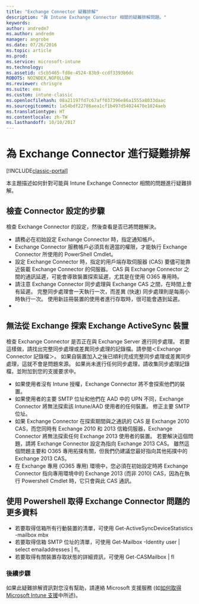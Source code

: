 ```yaml
---
title: "Exchange Connector 疑難排解"
description: "與 Intune Exchange Connector 相關的疑難排解問題。"
keywords: 
author: andredm7
ms.author: andredm
manager: angrobe
ms.date: 07/26/2016
ms.topic: article
ms.prod: 
ms.service: microsoft-intune
ms.technology: 
ms.assetid: c5cb5465-fd8e-4524-83b9-ccdf3393b6dc
ROBOTS: NOINDEX,NOFOLLOW
ms.reviewer: chrisgre
ms.suite: ems
ms.custom: intune-classic
ms.openlocfilehash: 08a21197fd7c67aff037396e86a1555a8033daac
ms.sourcegitcommit: 1a54bdf22786aea1cf1b497d54024470e1024aeb
ms.translationtype: HT
ms.contentlocale: zh-TW
ms.lasthandoff: 10/10/2017
---
```

# <a name="troubleshoot-the-exchange-connector"></a>為 Exchange Connector 進行疑難排解

[!INCLUDE[classic-portal](../includes/classic-portal.md)]

本主題描述如何針對可能與 Intune Exchange Connector 相關的問題進行疑難排解。

## <a name="steps-for-checking-the-connector-configuration"></a>檢查 Connector 設定的步驟 

檢查 Exchange Connector 的設定，然後查看是否已將問題解決。

- 請務必在初始設定 Exchange Connector 時，指定通知帳戶。
- Exchange Connector 服務帳戶必須具有適當的權限，才能執行 Exchange Connector 所使用的 PowerShell Cmdlet。
- 設定 Exchange Connector 時，指定的用戶端存取伺服器 (CAS) 要儘可能靠近裝載 Exchange Connector 的伺服器。 CAS 與 Exchange Connector 之間的通訊延遲，可能會導致裝置探索延遲，尤其是在使用 O365 專用時。
- 請注意 Exchange Connector 同步處理與 Exchange CAS 之間，在時間上會有延遲。 完整同步處理會一天執行一次，而差異 (快速) 同步處理則是每兩小時執行一次。 使用新註冊裝置的使用者進行存取時，很可能會遇到延遲。
- 
## <a name="exchange-activesync-device-not-discovered-from-exchange"></a>無法從 Exchange 探索 Exchange ActiveSync 裝置
檢查 Exchange Connector 是否正在與 Exchange Server 進行同步處理。 若要這樣做，請找出完整同步處理或差異同步處理的記錄檔。請參閱＜Exchange Connector 記錄檔＞。 如果自裝置加入之後已順利完成完整同步處理或差異同步處理，這就不會是問題來源。 如果尚未進行任何同步處理，請收集同步處理記錄檔，並附加到您的支援要求中。

- 如果使用者沒有 Intune 授權，Exchange Connector 將不會探索他們的裝置。
- 如果使用者的主要 SMTP 位址和他們在 AAD 中的 UPN 不同，Exchange Connector 將無法探索該 Intune/AAD 使用者的任何裝置。 修正主要 SMTP 位址。
- 如果 Exchange Connector 在探索期間與之通訊的 CAS 是 Exchange 2010 CAS，而您同時有 Exchange 2010 和 2013 信箱伺服器，Exchange Connector 將無法探索任何 Exchange 2013 使用者的裝置。 若要解決這個問題，請將 Exchange Connector 設定為指向 Exchange 2013 CAS。  雖然這個問題主要和 O365 專用拓撲有關，但我們仍建議您最好指向其他拓撲中的 Exchange 2013 CAS。
- 在 Exchange 專用 (O365 專用) 環境中，您必須在初始設定時將 Exchange Connector 指向專用環境中的 Exchange 2013 (而非 2010) CAS，因為在執行 Powershell Cmdlet 時，它只會與此 CAS 通訊。


## <a name="using-powershell-to-get-more-data-on-exchange-connector-issues"></a>使用 Powershell 取得 Exchange Connector 問題的更多資料
- 若要取得信箱所有行動裝置的清單，可使用 Get-ActiveSyncDeviceStatistics -mailbox mbx
- 若要取得信箱 SMTP 位址的清單，可使用 Get-Mailbox -Identity user | select emailaddresses | fl。
- 若要取得有關裝置存取狀態的詳細資訊，可使用 Get-CASMailbox <upn> | fl

### <a name="next-steps"></a>後續步驟
如果此疑難排解資訊對您沒有幫助，請連絡 Microsoft 支援服務 (如[如何取得 Microsoft Intune 支援](how-to-get-support-for-microsoft-intune.md)中所述)。
